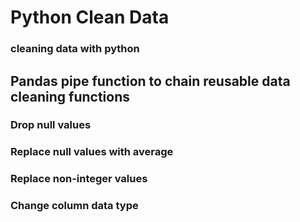 # Python Clean Data
### cleaning data with python
##
##
## Pandas pipe function to chain reusable data cleaning functions
### Drop null values
### Replace null values with average
### Replace non-integer values
### Change column data type
